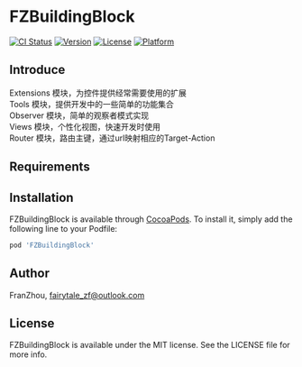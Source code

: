 # FZBuildingBlock

[![CI Status](https://img.shields.io/travis/zhoufan123/FZBuildingBlock.svg?style=flat)](https://travis-ci.org/zhoufan123/FZBuildingBlock)
[![Version](https://img.shields.io/cocoapods/v/FZBuildingBlock.svg?style=flat)](https://cocoapods.org/pods/FZBuildingBlock)
[![License](https://img.shields.io/cocoapods/l/FZBuildingBlock.svg?style=flat)](https://cocoapods.org/pods/FZBuildingBlock)
[![Platform](https://img.shields.io/cocoapods/p/FZBuildingBlock.svg?style=flat)](https://cocoapods.org/pods/FZBuildingBlock)

## Introduce

Extensions 模块，为控件提供经常需要使用的扩展<br/>
Tools 模块，提供开发中的一些简单的功能集合<br/>
Observer 模块，简单的观察者模式实现<br/>
Views 模块，个性化视图，快速开发时使用<br/>
Router 模块，路由主键，通过url映射相应的Target-Action<br/>
  
  

## Requirements

## Installation

FZBuildingBlock is available through [CocoaPods](https://cocoapods.org). To install
it, simply add the following line to your Podfile:


```ruby
pod 'FZBuildingBlock'
```

## Author

FranZhou, fairytale_zf@outlook.com

## License

FZBuildingBlock is available under the MIT license. See the LICENSE file for more info.
